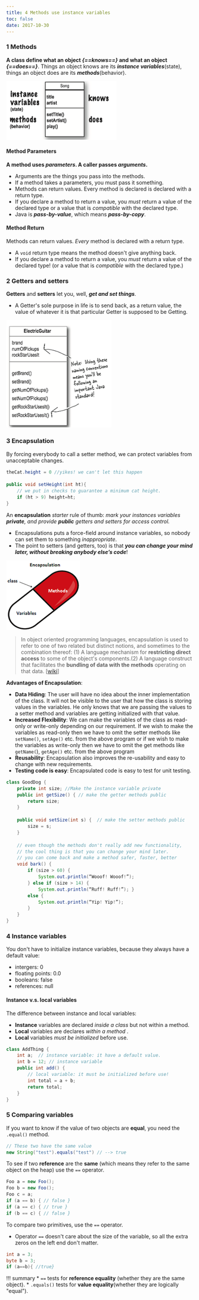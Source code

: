 ```yaml
---
title: 4 Methods use instance variables
toc: false
date: 2017-10-30
---
```


### 1 Methods

<b>A class define what an object <i>{==knows==}</i> and what an object <i>{==does==}</i></b>. Things an object knows are its ***instance variables***(state), things an object does are its ***methods***(behavior).

![a class describes what an object knows and what an object does](figures/AClassDescribesWhatAnObjectKnowsAndWhatAnObjectDoes.png)

#### Method Parameters

<b>A method uses <i>parameters</i>. A caller passes <i>arguments</i>.</b>

* Arguments are the things you pass into the methods.
* If a method takes a parameters, you must pass it something.
* Methods can return values. Every method is declared is declared with a return type.
* If you declare a method to return a value, you *must* return a value of the declared type or a value that is *compatible* with the declared type.
* Java is ***pass-by-value***, which means ***pass-by-copy***.

#### Method Return

Methods can return values. *Every* method is declared with a return type.

* A `void` return type means the method doesn't give anything back.
* If you declare a method to return a value, you *must* return a value of the declared type! (or a value that is *compatible* with the declared type.)

### 2 Getters and setters

**Getters** and **setters** let you, well, ***get and set things***.

* A Getter's sole purpose in life is to send back, as a return value, the value of whatever it is that particular Getter is supposed to be Getting.


![getters_and_setters](figures/getters_and_setters.png)


### 3 Encapsulation


By forcing everybody to call a setter method, we can protect variables from unacceptable changes.

```java
theCat.height = 0 //yikes! we can't let this happen

public void setHeight(int ht){
    // we put in checks to guarantee a minimum cat height.
    if (ht > 9) height=ht;
}
```

An **encapsulation** *starter* rule of thumb: _mark your instances variables ***private***, and provide ***public*** getters and setters for access control._

* Encapsulations puts a force-field around instance variables, so nobody can set them to something *inappropriate*.
* The point to setters (and getters, too) is that ***you can change your mind later, without breaking anybody else’s code***!

![encapsulation](figures/encapsulation.png)


> In object oriented programming languages, encapsulation is used to refer to one of two related but distinct notions, and sometimes to the combination thereof: (1) A language mechanism for **restricting direct access** to some of the object's components.(2) A language construct that facilitates the **bundling of data with the methods** operating on that data. [[wiki](https://en.wikipedia.org/wiki/Encapsulation_(computer_programming))]

**Advantages of Encapsulation**:

* **Data Hiding**: The user will have no idea about the inner implementation of the class. It will not be visible to the user that how the class is storing values in the variables. He only knows that we are passing the values to a setter method and variables are getting initialized with that value.
* **Increased Flexibility**: We can make the variables of the class as read-only or write-only depending on our requirement. If we wish to make the variables as read-only then we have to omit the setter methods like `setName()`, `setAge()` etc. from the above program or if we wish to make the variables as write-only then we have to omit the get methods like `getName(`), `getAge()` etc. from the above program
* **Reusability**: Encapsulation also improves the re-usability and easy to change with new requirements.
* **Testing code is easy**: Encapsulated code is easy to test for unit testing.



```Java
class GoodDog {
    private int size; //Make the instance variable private
    public int getSize() { // make the getter methods public
        return size; 
    }

    public void setSize(int s) {  // make the setter methods public
        size = s; 
    }

    // even though the methods don't really add new functionality,
    // the cool thing is that you can change your mind later.
    // you can come back and make a method safer, faster, better
    void bark() {
        if (size > 60) { 
            System.out.println(“Wooof! Wooof!”); 
        } else if (size > 14) {
            System.out.println(“Ruff! Ruff!”); } 
        else {
            System.out.println(“Yip! Yip!”); 
        }
    }
}
```

### 4 Instance variables

You don't have to initialize instance variables, because they always have a default value:

* intergers: 0
* floating points: 0.0
* booleans: false
* references: null

#### Instance v.s. local variables

The difference between instance and local variables:

* **Instance** variables are declared _inside a class_ but not within a method.
* **Local** variables are declares _within a method_ .
* **Local** variables _must be initialized_ before use.

```Java
class AddThing { 
    int a;  // instance variable: it have a default value.
    int b = 12; // instance variable
    public int add() { 
        // local variable: it must be initialized before use!
        int total = a + b;         
        return total;
    }
}
```

### 5 Comparing variables

If you want to know if the value of two objects are **equal**, you need the `.equal()` method.

```java
// These two have the same value
new String("test").equals("test") // --> true 
```

To see if two **reference** are the **same** (which means they refer to the same object on the heap) use the `==` operator.

```Java
Foo a = new Foo(); 
Foo b = new Foo(); 
Foo c = a; 
if (a == b) { // false } 
if (a == c) { // true } 
if (b == c) { // false }
```

To compare two primitives, use the `==` operator.

* Operator `==` doesn't care about the size of the variable, so all the extra zeros on the left end don't matter.

```java
int a = 3;
byte b = 3;
if (a==b){ //true}
```
    
!!! summary
    * `==` tests for **reference equality** (whether they are the same object).
    * `.equals()` tests for **value equality**(whether they are logically "equal").
